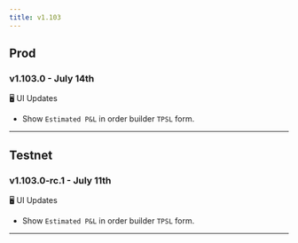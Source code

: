 ```yaml
---
title: v1.103
---
```

## Prod
### v1.103.0 - July 14th
🖥️  UI Updates 
*  Show `Estimated P&L` in order builder `TPSL` form.
---

## Testnet
### v1.103.0-rc.1 - July 11th
🖥️  UI Updates 
*  Show `Estimated P&L` in order builder `TPSL` form.
---
